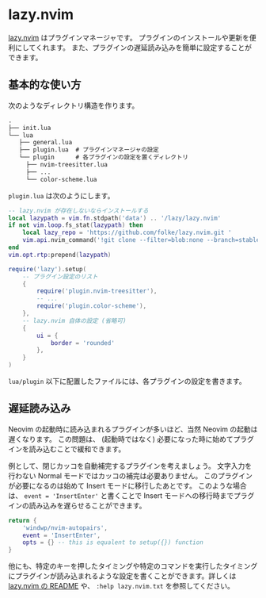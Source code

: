 # lazy.nvim

[lazy.nvim](https://github.com/folke/lazy.nvim) はプラグインマネージャです。
プラグインのインストールや更新を便利にしてくれます。
また、プラグインの遅延読み込みを簡単に設定することができます。

## 基本的な使い方

次のようなディレクトリ構造を作ります。

```txt
.
├── init.lua
└── lua
   ├── general.lua
   ├── plugin.lua  # プラグインマネージャの設定
   └── plugin      # 各プラグインの設定を置くディレクトリ
     ├── nvim-treesitter.lua
     ├── ...
     └── color-scheme.lua
```

`plugin.lua` は次のようにします。

```lua
-- lazy.nvim が存在しないならインストールする
local lazypath = vim.fn.stdpath('data') .. '/lazy/lazy.nvim'
if not vim.loop.fs_stat(lazypath) then
    local lazy_repo = 'https://github.com/folke/lazy.nvim.git '
    vim.api.nvim_command('!git clone --filter=blob:none --branch=stable ' .. lazy_repo .. lazypath)
end
vim.opt.rtp:prepend(lazypath)

require('lazy').setup(
    -- プラグイン設定のリスト
    {
        require('plugin.nvim-treesitter'),
        -- ...
        require('plugin.color-scheme'),
    },
    -- lazy.nvim 自体の設定 (省略可)
    {
        ui = {
            border = 'rounded'
        },
    }
)
```

`lua/plugin` 以下に配置したファイルには、各プラグインの設定を書きます。

## 遅延読み込み

Neovim の起動時に読み込まれるプラグインが多いほど、当然 Neovim の起動は遅くなります。
この問題は、 (起動時ではなく) 必要になった時に始めてプラグインを読み込むことで緩和できます。

例として、閉じカッコを自動補完するプラグインを考えましょう。
文字入力を行わない Normal モードではカッコの補完は必要ありません。
このプラグインが必要になるのは始めて Insert モードに移行したあとです。
このような場合は、 `event = 'InsertEnter'` と書くことで Insert モードへの移行時までプラグインの読み込みを遅らせることができます。

```lua
return {
    'windwp/nvim-autopairs',
    event = 'InsertEnter',
    opts = {} -- this is equalent to setup({}) function
}
```

他にも、特定のキーを押したタイミングや特定のコマンドを実行したタイミングにプラグインが読み込まれるような設定を書くことができます。詳しくは [lazy.nvim の README](https://github.com/folke/lazy.nvim/blob/main/README.md) や、 `:help lazy.nvim.txt` を参照してください。
